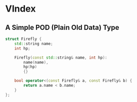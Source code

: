 # VIndex

## A Simple POD (Plain Old Data) Type

```c++
struct Firefly {
    std::string name;
    int hp;

    Firefly(const std::string& name, int hp):
        name(name),
        hp(hp)
        {}

    bool operator<(const Firefly& a, const Firefly& b) {
        return a.name < b.name;
    }
};
```


